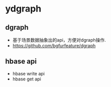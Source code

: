 # ydgraph

## dgraph ##

* 基于场景数据抽象出的api，方便对dgraph操作.
* https://github.com/bgfurfeature/dgraph

## hbase api ##

* hbase write api
* hbase get api

